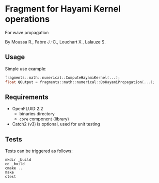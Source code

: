 # Fragment for Hayami Kernel operations
For wave propagation

By Moussa R., Fabre J.-C., Louchart X., Lalauze S.


## Usage
Simple use example: 
```cpp
fragments::math::numerical::ComputeHayamiKernel(...);
float QOutput = fragments::math::numerical::DoHayamiPropagation(...);
```


## Requirements
- OpenFLUID 2.2
  - binaries directory
  - `core` component (library)
- Catch2 (v3) is optional, used for unit testing


## Tests
Tests can be triggered as follows:
```
mkdir _build
cd _build
cmake ..
make
ctest
```